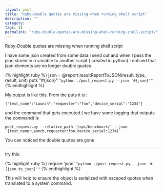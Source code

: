 ```yaml
---
layout: post
title: "Ruby-Double quotes are missing when running shell script"
description: ""
category:
tags: []
permalink: "ruby-double-quotes-are-missing-when-running-shell-script/"
---
```


Ruby-Double quotes are missing when running shell script

I have some json created from some data I send out and when I pass the json stored in a variable to another script ( created in python) I noticed that json elements are no longer double quotes

{% highlight ruby %}
json = @report.resultReportToJSON(result_type, result, unit)
puts "#{json}"
`"python ./post_request.py --json '#{json}'"`
{% endhighlight %}

My output is like this. From the puts it is :

    {"test_name":"Launch","requester":"foo","device_serial":"1234"}

and the command that gets executed ( we have some logging that outputs the command) is

    post_request.py --relative_path '/api/benchmark/' --json '{test_name:Launch,requester:foo,device_serial:1234}'

You can noticed the double quotes are gone

---------------------------------------
try this:

{% highlight ruby %}
require 'json'
`"python ./post_request.py --json '#{json.to_json}'"`
{% endhighlight %}

This will help to ensure the object is serialized with escaped quotes when translated to a system command.


